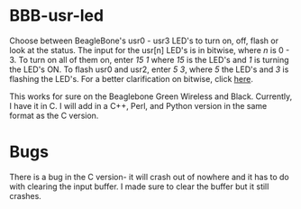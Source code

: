 # BBB-usr-led
Choose between BeagleBone's usr0 - usr3 LED's to turn on, off, flash or look at the status. The input for the usr[n] LED's is in bitwise, where _n_ is 0 - 3. To turn on all of them on, enter _15 1_ where _15_ is the LED's and _1_ is turning the LED's ON. To flash usr0 and usr2, enter _5 3_, where _5_ the LED's and _3_ is flashing the LED's. For a better clarification on bitwise, click [here](https://en.wikipedia.org/wiki/Bitwise_operation).

This works for sure on the Beaglebone Green Wireless and Black. Currently, I have it in C. I will add in a C++, Perl, and Python version in the same format as the C version.

# Bugs
There is a bug in the C version- it will crash out of nowhere and it has to do with clearing the input buffer. I made sure to clear the buffer but it still crashes.
